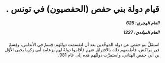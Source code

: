 <h1 dir="rtl">قيام دولة بني حفص (الحفصيون) في تونس .</h1>

<h5 dir="rtl">العام الهجري:  625

العام الميلادي: 1227

</h5>

<p dir="rtl">استقَلَّ بنو حفص عن دولة الموحِّدين بعد أن انقسمت دولتُهم: قِسمٌ في الأندلس، وقِسمٌ في مراكش، فأطمعهم ذلك بالافتراق عنهم فأقاموا دولةً لهم بزعامةِ أبي زكريا يحيى الأوَّل بن أبي حفص الهتاني، واستمرَّت دولتُهم هذه إلى عام 981.</p></br>
